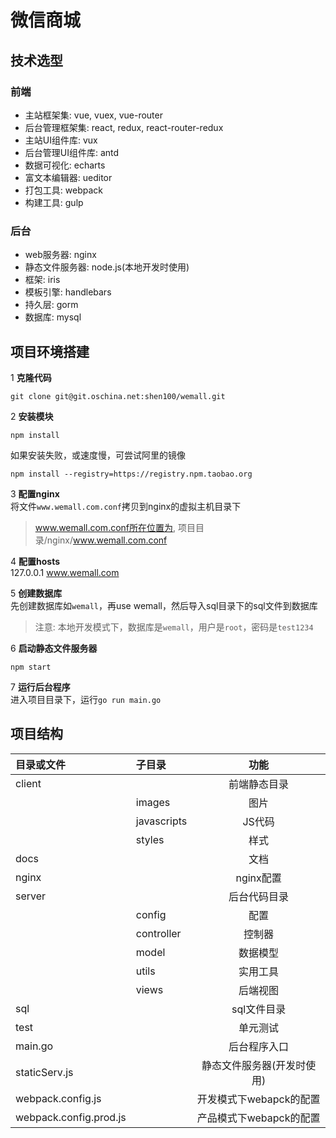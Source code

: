 # 微信商城

## 技术选型
### 前端
* 主站框架集: vue, vuex, vue-router
* 后台管理框架集: react, redux, react-router-redux
* 主站UI组件库: vux
* 后台管理UI组件库: antd
* 数据可视化: echarts
* 富文本编辑器: ueditor
* 打包工具: webpack
* 构建工具: gulp  

### 后台
* web服务器: nginx
* 静态文件服务器: node.js(本地开发时使用)
* 框架: iris
* 模板引擎: handlebars
* 持久层: gorm
* 数据库: mysql  

## 项目环境搭建
1 **克隆代码**

```
git clone git@git.oschina.net:shen100/wemall.git
```

2 **安装模块**

```
npm install
```
如果安装失败，或速度慢，可尝试阿里的镜像

```
npm install --registry=https://registry.npm.taobao.org
```

3 **配置nginx**  
将文件`www.wemall.com.conf`拷贝到nginx的虚拟主机目录下  
>www.wemall.com.conf所在位置为, 项目目录/nginx/www.wemall.com.conf

4 **配置hosts**    
127.0.0.1 www.wemall.com  
 
5 **创建数据库**  
先创建数据库如`wemall`，再use wemall，然后导入sql目录下的sql文件到数据库  
>注意: 本地开发模式下，数据库是`wemall`，用户是`root`，密码是`test1234`  
 
6 **启动静态文件服务器**  

```
npm start
```

7 **运行后台程序**  
进入项目目录下，运行`go run main.go`  

## 项目结构
| 目录或文件     | 子目录     | 功能     |  
|:--------|:--------|:-------:|  
| client  |         |  前端静态目录|
|         | images        |  图片|
|         | javascripts   |  JS代码|
|         | styles        |  样式|
| docs    |         |  文档|
| nginx    |         |  nginx配置|
| server   |         |  后台代码目录|
|          | config        |  配置|
|          | controller        |  控制器|
|          | model        |  数据模型|
|          | utils        |  实用工具|
|          | views        |  后端视图|
| sql      |         |  sql文件目录|
| test     |         | 单元测试|
| main.go     |         | 后台程序入口|
| staticServ.js |         | 静态文件服务器(开发时使用)|
| webpack.config.js     |         | 开发模式下webapck的配置|
| webpack.config.prod.js     |         | 产品模式下webapck的配置|




